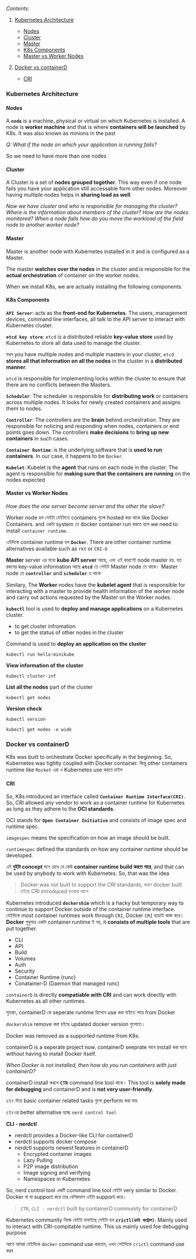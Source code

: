 
_Contents:_

1. [Kubernetes Architecture](#kubernetes-architecture)
    - [Nodes](#nodes)
    - [Cluster](#cluster)
    - [Master](#master)
    - [K8s Components](#k8s-components)
    - [Master vs Worker Nodes](#master-vs-worker-nodes)

2. [Docker vs containerD](#docker-vs-containerd)
    - [CRI](#cri)


### Kubernetes Architecture

#### Nodes

A **`node`** is a machine, physical or virtual on which Kubernetes is installed. A node is **worker machine** and that is where **containers will be launched** by K8s. It was also known as minions in the past

_Q: What if the node on which your application is running fails?_

So we need to have more than one nodes


#### Cluster 

A Cluster is a set of **nodes grouped together**. This way even if one node fails you have your application still accessable form other nodes. Moreover having multiple nodes helps in **sharing load as well**. 

_Now we have cluster and who is responsible for managing ths cluster? Where is the information about members of the cluster? How are the nodes monitored? When a node fails how do you move the workload of the field node to another worker node?_ 

#### Master

Master is another node with Kubernetes installed in it and is configured as a Master.

The master **watches over the nodes** in the cluster and is responsible for the **actual orchestration** of container on the worker nodes.


When we install K8s, we are actually installing the following components.

#### K8s Components

**`API Server`**: acts as the **front-end for Kubernetes**. The users, management devices, command line interfaces, all talk to the API server to interact with Kubernetes cluster.

**`etcd key store`**: `etcd` is a distributed reliable **key-value store** used by Kubernetes to store all data used to manage the cluster.

যখন you have multiple nodes and multiple masters in your cluster, `etcd` **stores all that information on all the nodes** in the cluster in  a **distributed manner**.

`etcd` is responsible for implementing locks within the cluster to ensure that there are no conflicts between the Masters.


**`Scheduler`**: The scheduler is responsible for **distributing work** or containers across multiple nodes. It looks for newly created containers and assigns them to nodes.

**`Controller`**: The controllers are the **brain** behind orchestration. They are responsible for noticing and responding when nodes, containers or end points goes down. The controllers **make decisions** to **bring up new containers** in such cases. 

**`Container Runtime`**: is the underlying software that is **used to run containers**. In our case, it happens to be `Docker`. 

**`Kubelet`**: Kubelet is the **agent** that runs on each node in the cluster. The agent is responsible for **making sure that the containers are running** on the nodes expected



#### Master vs Worker Nodes

_How does the one server become server and the other the slave?_

Worker node হল সেইটা যেইটাতে containers গুলো hosted করা থাকে like Docker Containers. and একটা system তে docker container run করতে হলে we need to install `container runtime`.

এইদিকে container runtime হল **`Docker`**. There are other container runtime alternatives available such as `rkt` or `CRI-O`

**Master** server এর মধ্যে **kube API server** আছে, এবং এই কারণেই node master হয়. যত রকমের key-value information আছে **`etcd`** তে সেইটা Master node তে থাকে। Master node তে **`controller`** and **`scheduler`** ও থাকে 

Similary, The **Worker** nodes have the **kubelet agent** that is responsible for interacting with a master to provide health information of the worker node and carry out actions requested by the Master on the Worker nodes.

**`kubectl`** tool is used to **deploy and manage applications** on a Kubernetes cluster.
- to get cluster infromation
- to get the status of other nodes in the cluster


Command is used to **deploy an application on the cluster**
```shell
kubectl run hello-minikube
``` 

**View information of the cluster**

```shell
kubectl cluster-inf
```

**List all the nodes** part of the cluster

```shell
kubectl get nodes
```

**Version check** 

```shell
kubectl version
```

```shell
kubectl get nodes -o wide
```

### Docker vs containerD

K8s was built to orchestrate Docker specifically in the beginning. So, Kubernetes was tightly coupled with Docker container. কিন্তু other containers runtime like `Rocket` এরা ও Kubernetes use করতে চাইল 

#### CRI

So, K8s introduced an interface called **`Container Runtime Interface(CRI)`**. So, CRI allowed any vendor to work as a container runtime for Kubernetes as long as they adhere to the **OCI standards**.

OCI stands for **`Open Container Initiative`** and consists of image spec and runtime spec.

`imagespec` means the specification on how an image should be built.

`runtimespec` defined the standards on how any container runtime should be developed.

এই **দুইটা concept** মনে রেখে যে কেউ **container runtime build করতে পারে**, and that can be used by anybody to work with Kubernetes. So, that was the idea

> Docker was not built to support the CRI standards, কারণ docker built হইছে CRI introduced হওয়ার আগে 

Kubernetes introduced **`dockershim`** which is a hacky but temporary way to continue to support Docker outside of the container runtime interface. যেইদিকে most container runtimes work through `CRI`, Docker `CRI` ছাড়াই কাজ করে। **Docker** শুধুমাত্র একটা container runtime ই নয়, it **consists of multiple tools** that are put together.  

- CLI
- API
- Build
- Volumes
- Auth
- Security
- Container Runtime (runc)
- Conatainer-D (Daemon that managed runc)

`containerD` is directly **compatiable with CRI** and can work directly with Kubernetes as all other runtimes.

সুতরাং, containerD কে seperate runtime হিসেবে use করা যাইতে পারে from Docker

`dockershim` remove করা হইছে updated docker version গুলোতে। 

Docker was removed as a supported runtime from K8s.

containerD is a seperate project now. containerD seeprate ভাবে install করা যাবে without having to install Docker itself. 

_When Docker is not installed, then how do you run containers with just containerD?_

containerD install করলে **`CTR`** command line tool থাকে। This tool is **solely made for debugging** and containerD and is **not very user-friendly**. 

`ctr` দিয়ে basic container related tasks গুলো perform করা যায় 

`ctr`এর better alternative হচ্ছে `nerd control tool`

**CLI - nerdctl**

- nerdctl provides a Docker-like CLI for containerD 
- nerdctl supports docker compose
- nerdctl supports newest features in containerD
    - Encrypted container images
    - Lazy Pulling
    - P2P image distribution
    - Image signing and verifying 
    - Namespaces in Kubernetes

So, nerd control tool একটি command line tool যেইটা very similar to Docker. Docker যা যা support করে তার বেশিরভাগ এইটা support করে।  

> `CTR`, `CLI - nerdctl` built by containerD community for containerD

Kubernetes community নিজে যেইটা বানাইছে সেইটা হল **`crictl(ক্রাই কন্ট্রোল)`**. Mainly used to interact with CRI-compitable runtime. This us mainly used foe debugging purpose

আগে আমরা যেইদিকে `docker` command use করতাম, এখন সেইদিকে `crictl` command use করব 